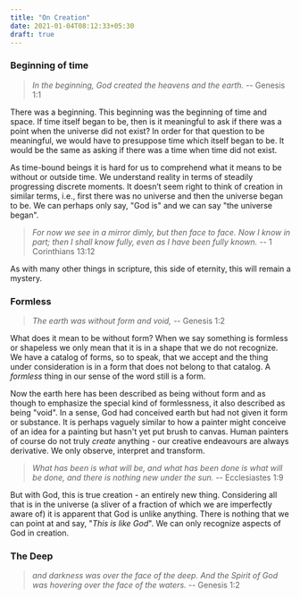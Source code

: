```yaml
---
title: "On Creation"
date: 2021-01-04T08:12:33+05:30
draft: true
---
```


### Beginning of time

> _In the beginning, God created the heavens and the earth._ -- Genesis 1:1

There was a beginning. This beginning was the beginning of time and space. If time itself began to be, then is it meaningful to ask if there was a point when the universe did not exist? In order for that question to be meaningful, we would have to presuppose time which itself began to be. It would be the same as asking if there was a time when time did not exist.

As time-bound beings it is hard for us to comprehend what it means to be without or outside time. We understand reality in terms of steadily progressing discrete moments. It doesn’t seem right to think of creation in similar terms, i.e., first there was no universe and then the universe began to be. We can perhaps only say, "God is" and we can say "the universe began".

> _For now we see in a mirror dimly, but then face to face. Now I know in part; then I shall know fully, even as I have been fully known._ -- 1 Corinthians 13:12

As with many other things in scripture, this side of eternity, this will remain a mystery.

### Formless

> _The earth was without form and void,_ -- Genesis 1:2

What does it mean to be without form? When we say something is formless or shapeless we only mean that it is in a shape that we do not recognize. We have a catalog of forms, so to speak, that we accept and the thing under consideration is in a form that does not belong to that catalog. A _formless_ thing in our sense of the word still is a form.

Now the earth here has been described as being without form and as though to emphasize the special kind of formlessness, it also described as being "void". In a sense, God had conceived earth but had not given it form or substance. It is perhaps vaguely similar to how a painter might conceive of an idea for a painting but hasn't yet put brush to canvas. Human painters of course do not truly _create_ anything - our creative endeavours are always derivative. We only observe, interpret and transform.

> _What has been is what will be, and what has been done is what will be done, and there is nothing new under the sun._ -- Ecclesiastes 1:9

But with God, this is true creation - an entirely new thing. Considering all that is in the universe (a sliver of a fraction of which we are imperfectly aware of) it is apparent that God is unlike anything. There is nothing that we can point at and say, "_This is like God_". We can only recognize aspects of God in creation.

### The Deep

> _and darkness was over the face of the deep. And the Spirit of God was hovering over the face of the waters._ -- Genesis 1:2

